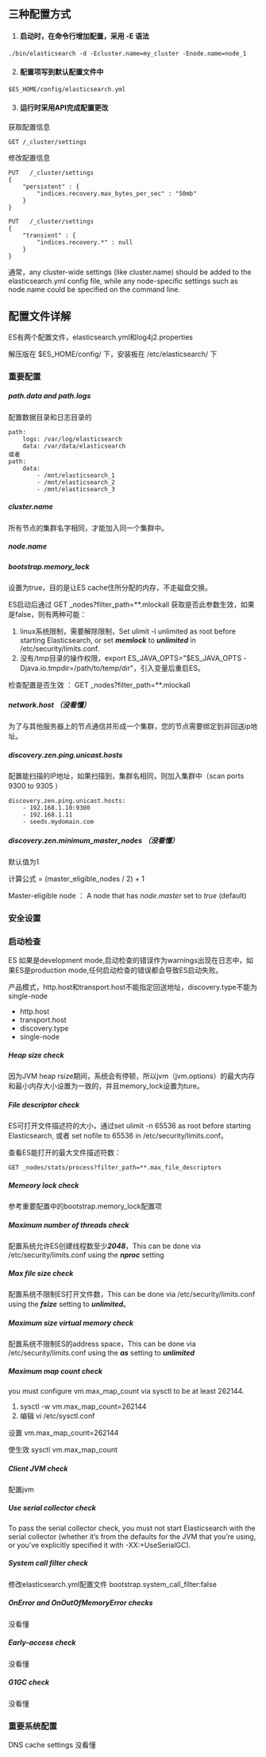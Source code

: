 ## 三种配置方式

1. #### 启动时，在命令行增加配置，采用 -E 语法

```
./bin/elasticsearch -d -Ecluster.name=my_cluster -Enode.name=node_1
```

2. #### 配置项写到默认配置文件中

```
$ES_HOME/config/elasticsearch.yml
```

3. #### 运行时采用API完成配置更改

获取配置信息 

```
GET /_cluster/settings
```

修改配置信息

```
PUT   /_cluster/settings
{       
    "persistent" : {
        "indices.recovery.max_bytes_per_sec" : "50mb"
    }
} 

PUT   /_cluster/settings
{
    "transient" : {
        "indices.recovery.*" : null
    }
}
```

 通常，any cluster-wide settings (like cluster.name) should be added to the elasticsearch.yml config file, while any node-specific settings such as node.name could be specified on the command line. 

## 配置文件详解

ES有两个配置文件，elasticsearch.yml和log4j2.properties

解压版在 $ES_HOME/config/ 下，安装板在 /etc/elasticsearch/ 下

### 重要配置

##### path.data and path.logs

配置数据目录和日志目录的
```   
path:
    logs: /var/log/elasticsearch
    data: /var/data/elasticsearch
或者
path:
    data:
        - /mnt/elasticsearch_1
        - /mnt/elasticsearch_2
        - /mnt/elasticsearch_3
```

##### cluster.name 
所有节点的集群名字相同，才能加入同一个集群中。
##### node.name 
##### bootstrap.memory_lock 

设置为true，目的是让ES cache住所分配的内存，不走磁盘交换。

ES启动后通过 GET _nodes?filter_path=**.mlockall 获取是否此参数生效，如果是false，则有两种可能：

1. linux系统限制，需要解除限制，Set ulimit -l      unlimited as root before starting Elasticsearch, or set ***memlock*** to ***unlimited*** in      /etc/security/limits.conf.
2. 没有/tmp目录的操作权限，export      ES_JAVA_OPTS="$ES_JAVA_OPTS -Djava.io.tmpdir=/path/to/temp/dir"，引入变量后重启ES。

检查配置是否生效 ： GET _nodes?filter_path=**.mlockall

##### network.host （没看懂）

为了与其他服务器上的节点通信并形成一个集群，您的节点需要绑定到非回送ip地址。 

##### discovery.zen.ping.unicast.hosts      

配置能扫描的IP地址，如果扫描到，集群名相同，则加入集群中（scan ports 9300 to 9305 ） 
```
discovery.zen.ping.unicast.hosts:
    - 192.168.1.10:9300
    - 192.168.1.11
    - seeds.mydomain.com    
```
##### discovery.zen.minimum_master_nodes （没看懂）

默认值为1

计算公式 = (master_eligible_nodes / 2) + 1

Master-eligible node ： A node that has *node.master* set to *true* (default) 
### 安全设置

### 启动检查

ES 如果是development mode,启动检查的错误作为warnings出现在日志中，如果ES是production mode,任何启动检查的错误都会导致ES启动失败。

产品模式，http.host和transport.host不能指定回送地址，discovery.type不能为single-node

- http.host
- transport.host
- discovery.type
- single-node

##### Heap size check

因为JVM heap rsize期间，系统会有停顿，所以jvm（jvm.options）的最大内存和最小内存大小设置为一致的，并且memory_lock设置为ture。

##### File descriptor check

ES可打开文件描述符的大小，通过set ulimit -n 65536 as root before starting Elasticsearch, 或者 set nofile to 65536 in /etc/security/limits.conf。

查看ES能打开的最大文件描述符数：

```
GET _nodes/stats/process?filter_path=**.max_file_descriptors
```

##### Memeory lock check

参考重要配置中的bootstrap.memory_lock配置项

##### Maximum number of threads check

配置系统允许ES创建线程数至少***2048***，This can be done via /etc/security/limits.conf using the ***nproc*** setting

##### Max file size check

配置系统不限制ES打开文件数，This can be done via /etc/security/limits.conf using the ***fsize*** setting to ***unlimited***。

##### Maximum size virtual memory      check

配置系统不限制ES的address space，This can be done via /etc/security/limits.conf using the ***as*** setting to ***unlimited***

##### Maximum map count check

you must configure vm.max_map_count via sysctl to be at least 262144.

1. sysctl -w      vm.max_map_count=262144
2. 编辑 vi /etc/sysctl.conf

设置 vm.max_map_count=262144

使生效 sysctl vm.max_map_count

##### Client JVM check

配置jvm

##### Use serial collector check

To pass the serial collector check, you must not start Elasticsearch with the serial collector (whether it’s from the defaults for the JVM that you’re using, or you’ve explicitly specified it with -XX:+UseSerialGC). 

##### System call filter check

修改elasticsearch.yml配置文件 bootstrap.system_call_filter:false

##### OnError and OnOutOfMemoryError      checks

没看懂

##### Early-access check

没看懂

##### G1GC check

没看懂 

### 重要系统配置

DNS cache settings 没看懂